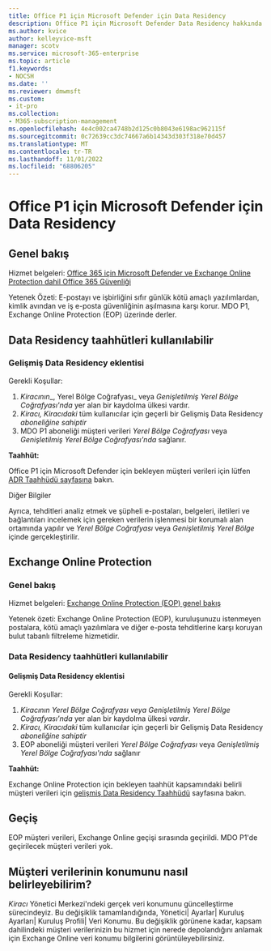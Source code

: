 ```yaml
---
title: Office P1 için Microsoft Defender için Data Residency
description: Office P1 için Microsoft Defender Data Residency hakkında bilgi edinin
ms.author: kvice
author: kelleyvice-msft
manager: scotv
ms.service: microsoft-365-enterprise
ms.topic: article
f1.keywords:
- NOCSH
ms.date: ''
ms.reviewer: dmwmsft
ms.custom:
- it-pro
ms.collection:
- M365-subscription-management
ms.openlocfilehash: 4e4c002ca4748b2d125c0b8043e6198ac962115f
ms.sourcegitcommit: 0c72639cc3dc74667a6b14343d303f318e70d457
ms.translationtype: MT
ms.contentlocale: tr-TR
ms.lasthandoff: 11/01/2022
ms.locfileid: "68806205"
---
```

# <a name="data-residency-for-microsoft-defender-for-office-p1"></a>Office P1 için Microsoft Defender için Data Residency

## <a name="overview"></a>Genel bakış

Hizmet belgeleri: [Office 365 için Microsoft Defender ve Exchange Online Protection dahil Office 365 Güvenliği](/microsoft-365/security/office-365-security/defender-for-office-365)

Yetenek Özeti: E-postayı ve işbirliğini sıfır günlük kötü amaçlı yazılımlardan, kimlik avından ve iş e-posta güvenliğinin aşılmasına karşı korur.  MDO P1, Exchange Online Protection (EOP) üzerinde derler.  

## <a name="data-residency-commitments-available"></a>Data Residency taahhütleri kullanılabilir

### <a name="advanced-data-residency-add-on"></a>Gelişmiş Data Residency eklentisi

Gerekli Koşullar:

1. _Kiracının__, Yerel Bölge Coğrafyası_ veya _Genişletilmiş Yerel Bölge Coğrafyası'nda_ yer alan bir kaydolma ülkesi vardır.
1. _Kiracı, Kiracıdaki_ tüm kullanıcılar için geçerli bir Gelişmiş Data Residency _aboneliğine sahiptir_
1. MDO P1 aboneliği müşteri verileri _Yerel Bölge Coğrafyası_ veya _Genişletilmiş Yerel Bölge Coğrafyası'nda_ sağlanır.

**Taahhüt:**

Office P1 için Microsoft Defender için bekleyen müşteri verileri için lütfen [ADR Taahhüdü sayfasına](m365-dr-commitments.md#microsoft-defender-for-office-p1) bakın.

Diğer Bilgiler

Ayrıca, tehditleri analiz etmek ve şüpheli e-postaları, belgeleri, iletileri ve bağlantıları incelemek için gereken verilerin işlenmesi bir korumalı alan ortamında yapılır ve _Yerel Bölge Coğrafyası_ veya _Genişletilmiş Yerel Bölge_ içinde gerçekleştirilir.

## <a name="exchange-online-protection"></a>Exchange Online Protection

### <a name="overview"></a>Genel bakış

Hizmet belgeleri: [Exchange Online Protection (EOP) genel bakış](/microsoft-365/security/office-365-security/exchange-online-protection-overview)

Yetenek özeti: Exchange Online Protection (EOP), kuruluşunuzu istenmeyen postalara, kötü amaçlı yazılımlara ve diğer e-posta tehditlerine karşı koruyan bulut tabanlı filtreleme hizmetidir.

### <a name="data-residency-commitments-available"></a>Data Residency taahhütleri kullanılabilir

#### <a name="advanced-data-residency-add-on"></a>Gelişmiş Data Residency eklentisi

Gerekli Koşullar:

1. _Kiracının_ _Yerel Bölge Coğrafyası veya Genişletilmiş Yerel Bölge Coğrafyası'nda_ yer alan bir kaydolma ülkesi _vardır_.
1. _Kiracı, Kiracıdaki_ tüm kullanıcılar için geçerli bir Gelişmiş Data Residency _aboneliğine sahiptir_
1. EOP aboneliği müşteri verileri _Yerel Bölge Coğrafyası_ veya _Genişletilmiş Yerel Bölge Coğrafyası'nda_ sağlanır

**Taahhüt:**

Exchange Online Protection için bekleyen taahhüt kapsamındaki belirli müşteri verileri için [gelişmiş Data Residency Taahhüdü](m365-dr-commitments.md) sayfasına bakın.

## <a name="migration"></a>Geçiş

EOP müşteri verileri, Exchange Online geçişi sırasında geçirildi. MDO P1'de geçirilecek müşteri verileri yok.

## <a name="how-can-i-determine-customer-data-location"></a>Müşteri verilerinin konumunu nasıl belirleyebilirim?

_Kiracı_ Yönetici Merkezi'ndeki gerçek veri konumunu güncelleştirme sürecindeyiz. Bu değişiklik tamamlandığında, Yönetici| Ayarlar| Kuruluş Ayarları| Kuruluş Profili| Veri Konumu. Bu değişiklik görünene kadar, kapsam dahilindeki müşteri verilerinizin bu hizmet için nerede depolandığını anlamak için Exchange Online veri konumu bilgilerini görüntüleyebilirsiniz.
